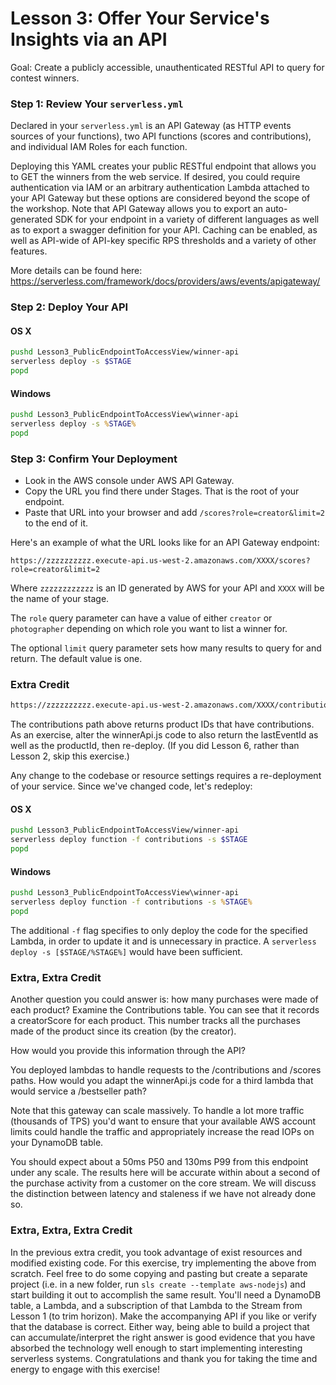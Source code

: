 # Lesson 3: Offer Your Service's Insights via an API

Goal: Create a publicly accessible, unauthenticated RESTful API to query for contest winners.

### Step 1: Review Your `serverless.yml`

Declared in your `serverless.yml` is an API Gateway (as HTTP events sources of your functions), two API functions (scores and contributions), and individual IAM Roles for each function.

Deploying this YAML creates your public RESTful endpoint that allows you to GET the winners from the web service.  If desired, you could require authentication via IAM or an arbitrary authentication Lambda attached to your API Gateway but these options are considered beyond the scope of the workshop.  Note that API Gateway allows you to export an auto-generated SDK for your endpoint in a variety of different languages as well as to export a swagger definition for your API.  Caching can be enabled, as well as API-wide of API-key specific RPS thresholds and a variety of other features.

More details can be found here: https://serverless.com/framework/docs/providers/aws/events/apigateway/

### Step 2: Deploy Your API

#### OS X

```sh
pushd Lesson3_PublicEndpointToAccessView/winner-api
serverless deploy -s $STAGE
popd
```

#### Windows

```bat
pushd Lesson3_PublicEndpointToAccessView\winner-api
serverless deploy -s %STAGE%
popd
```

### Step 3: Confirm Your Deployment

* Look in the AWS console under AWS API Gateway.
* Copy the URL you find there under Stages.  That is the root of your endpoint.
* Paste that URL into your browser and add `/scores?role=creator&limit=2` to the end of it.

Here's an example of what the URL looks like for an API Gateway endpoint:

```
https://zzzzzzzzzz.execute-api.us-west-2.amazonaws.com/XXXX/scores?role=creator&limit=2
```

Where `zzzzzzzzzzzz` is an ID generated by AWS for your API and `XXXX` will be the name of your stage.

The `role` query parameter can have a value of either `creator` or `photographer` depending on which role you want to list a winner for.

The optional `limit` query parameter sets how many results to query for and return.  The default value is one.

### Extra Credit

```sh
https://zzzzzzzzzz.execute-api.us-west-2.amazonaws.com/XXXX/contributions
```

The contributions path above returns product IDs that have contributions.  As an exercise, alter the winnerApi.js code to also return the lastEventId as well as the productId, then re-deploy.  (If you did Lesson 6, rather than Lesson 2, skip this exercise.)

Any change to the codebase or resource settings requires a re-deployment of your service.  Since we've changed code, let's redeploy:

#### OS X

```sh
pushd Lesson3_PublicEndpointToAccessView/winner-api
serverless deploy function -f contributions -s $STAGE
popd
```

#### Windows

```bat
pushd Lesson3_PublicEndpointToAccessView\winner-api
serverless deploy function -f contributions -s %STAGE%
popd
```

The additional `-f` flag specifies to only deploy the code for the specified Lambda, in order to update it and is unnecessary in practice.  A `serverless deploy -s [$STAGE/%STAGE%]` would have been sufficient.

### Extra, Extra Credit

Another question you could answer is: how many purchases were made of each product?  Examine the Contributions table.  You can see that it records a creatorScore for each product.  This number tracks all the purchases made of the product since its creation (by the creator).

How would you provide this information through the API?

You deployed lambdas to handle requests to the /contributions and /scores paths.  How would you adapt the winnerApi.js code for a third lambda that would service a /bestseller path?

Note that this gateway can scale massively.  To handle a lot more traffic (thousands of TPS) you'd want to ensure that your available AWS account limits could handle the traffic and appropriately increase the read IOPs on your DynamoDB table.

You should expect about a 50ms P50 and 130ms P99 from this endpoint under any scale.  The results here will be accurate within about a second of the purchase activity from a customer on the core stream.  We will discuss the distinction between latency and staleness if we have not already done so.

### Extra, Extra, Extra Credit

In the previous extra credit, you took advantage of exist resources and modified existing code.  For this exercise, try implementing the above from scratch.  Feel free to do some copying and pasting but create a separate project (i.e. in a new folder, run `sls create --template aws-nodejs`) and start building it out to accomplish the same result.  You'll need a DynamoDB table, a Lambda, and a subscription of that Lambda to the Stream from Lesson 1 (to trim horizon).  Make the accompanying API if you like or verify that the database is correct.  Either way, being able to build a project that can accumulate/interpret the right answer is good evidence that you have absorbed the technology well enough to start implementing interesting serverless systems.  Congratulations and thank you for taking the time and energy to engage with this exercise!

